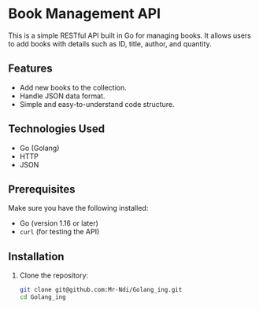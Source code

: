 # Book Management API

This is a simple RESTful API built in Go for managing books. It allows users to add books with details such as ID, title, author, and quantity.

## Features

- Add new books to the collection.
- Handle JSON data format.
- Simple and easy-to-understand code structure.

## Technologies Used

- Go (Golang)
- HTTP
- JSON

## Prerequisites

Make sure you have the following installed:

- Go (version 1.16 or later)
- `curl` (for testing the API)

## Installation

1. Clone the repository:

   ```bash
   git clone git@github.com:Mr-Ndi/Golang_ing.git
   cd Golang_ing